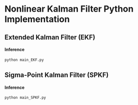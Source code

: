 # Nonlinear Kalman Filter Python Implementation

## Extended Kalman Filter (EKF)

#### Inference
```bash
python main_EKF.py
```

## Sigma-Point Kalman Filter (SPKF)

#### Inference
```bash
python main_SPKF.py
```

